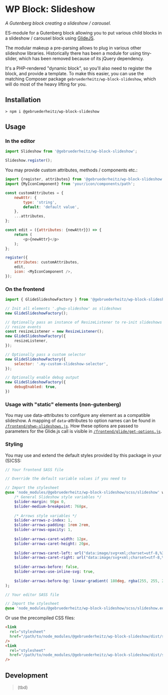 # WP Block: Slideshow

_A Gutenberg block creating a slideshow / carousel._

ES-module for a Gutenberg block allowing you to put various child blocks in a
slideshow / carousel block using [GlideJS](https://glidejs.com/).

The modular makeup a pre-parsing allows to plug in various other slideshow
libraries. Historically there has been a module for using tiny-slider, which
has been removed because of its jQuery dependency.

It's a PHP-rendered "dynamic block", so you'll also need to register the block,
and provide a template. To make this easier, you can use
the matching Composer package `gebruederheitz/wp-block-slideshow`, which will
do most of the heavy lifting for you.


## Installation

```shell
> npm i @gebruederheitz/wp-block-slideshow
```

## Usage

### In the editor

```js
import Slideshow from '@gebruederheitz/wp-block-slideshow';

Slideshow.register();
```

You may provide custom attributes, methods / components etc.:
```js
import {register, attributes} from '@gebruederheitz/wp-block-slideshow';
import {MyIconComponent} from 'your/icon/components/path';

const customAttributes = {
    newAttr: {
        type: 'string',
        default: 'default value',
    },
    ...attributes,
};

const edit = ({attributes: {newAttr}}) => {
    return (
        <p>{newAttr}</p>
    );
};

register({
    attributes: customAttributes,
    edit,
    icon: <MyIconComponent />,
});

```

### On the frontend

```js
import { GlideSlideshowFactory } from '@gebruederheitz/wp-block-slideshow';

// Init all elements '.ghwp-slideshow' as slideshows
new GlideSlideshowFactory();

// Optionally pass an instance of ResizeListener to re-init slideshows after 
// resize events
const resizeListener = new ResizeListener();
new GlideSlideshowFactory({
    resizeListener,
});

// Optionally pass a custom selector
new GlideSlideshowFactory({
    selector: '.my-custom-slideshow-selector',
});

// Optionally enable debug output
new GlideSlideshowFactory({
    debugEnabled: true,
})

```


### Usage with "static" elements (non-gutenberg)

You may use data-attributes to configure any element as a compatible slideshow.
A mapping of `data`-attributes to option names can be found in 
[`/frontend/ghwp-slideshows.js`](/frontend/ghwp-slideshows.js). How these options
are passed to parameters for the Glide.js call is visible in 
[`/frontend/glide/get-options.js`](/frontend/glide/get-options.js).


### Styling

You may use and extend the default styles provided by this package in your 
(S)CSS:
```sass
// Your frontend SASS file

// Override the default variable values if you need to

// Import the stylesheet
@use 'node_modules/@gebruederheitz/wp-block-slideshow/scss/slideshow' with (
    /* General Slideshow style variables */
    $slider-margin: 90px 0,
    $slider-medium-breakpoint: 768px,
    
    /* Arrows style variables */
    $slider-arrows-z-index: 1,
    $slider-arrows-padding: 1rem 2rem,
    $slider-arrows-opacity: 1,
    
    $slider-arrows-caret-width: 12px,
    $slider-arrows-caret-height: 20px,
    
    $slider-arrows-caret-left: url("data:image/svg+xml;charset=utf-8,%3Csvg xmlns='http://www.w3.org/2000/svg' fill='%234a4d4a' viewBox='0 0 12 20'%3E%3Cpath d='M12 17.5L9.554 20 0 10 9.554 0 12 2.5 4.8 10z'/%3E%3C/svg%3E"),
    $slider-arrows-caret-right: url("data:image/svg+xml;charset=utf-8,%3Csvg xmlns='http://www.w3.org/2000/svg' fill='%234a4d4a' viewBox='0 0 12 20'%3E%3Cpath d='M0 2.5L2.446 0 12 10 2.446 20 0 17.5 7.2 10z'/%3E%3C/svg%3E"),
    
    $slider-arrows-before: false,
    $slider-arrows-use-inline-svg: true,
    
    $slider-arrows-before-bg: linear-gradient( 180deg, rgba(255, 255, 255, 0) 0%, rgba(255, 255, 255, 0) 10%, rgba(0, 0, 0, 0.1) 50%, rgba(255, 255, 255, 0) 90%, rgba(255, 255, 255, 0) 100% ),
);
```

```sass
// Your editor SASS file

// Import the stylesheet
@use 'node_modules/@gebruederheitz/wp-block-slideshow/scss/slideshow.editor';
```

Or use the precompiled CSS files:
```html
<link 
  rel="stylesheet"
  href="/path/to/node_modules/@gebruederheitz/wp-block-slideshow/dist/slideshow.css"
/>
<link 
  rel="stylesheet"
  href="/path/to/node_modules/@gebruederheitz/wp-block-slideshow/dist/slideshow.editor.css"
/>
```

## Development

> (tbd)
